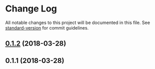# Change Log

All notable changes to this project will be documented in this file. See [standard-version](https://github.com/conventional-changelog/standard-version) for commit guidelines.

<a name="0.1.2"></a>
## [0.1.2](https://github.com/cliberal/burin/compare/v0.1.1...v0.1.2) (2018-03-28)



<a name="0.1.1"></a>
## 0.1.1 (2018-03-28)
